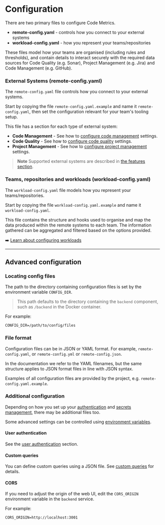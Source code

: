 # Configuration

There are two primary files to configure Code Metrics.

- **remote-config.yaml** - controls how you connect to your external systems
- **workload-config.yaml** - how you represent your teams/repositories

These files model how your teams are organised (including rules and thresholds), and contain details to interact securely with the required data sources for Code Quality (e.g. Sonar), Project Management (e.g. Jira) and Code Management (e.g. GitHub).

### External Systems (remote-config.yaml)

The `remote-config.yaml` file controls how you connect to your external systems.

Start by copying the file `remote-config.yaml.example` and name it `remote-config.yaml`, then set the configuration relevant for your team's tooling setup.

This file has a section for each type of external system:

- **Code Management** - See how to [configure code management](./config_code_management.md) settings.
- **Code Quality** - See how to [configure code quality](./config_code_quality.md) settings.
- **Project Management** - See how to [configure project management](./config_project_management.md) settings.

> **Note**
> Supported external systems are described in [the features section](./features.md).

### Teams, repositories and workloads (workload-config.yaml)

The `workload-config.yaml` file models how you represent your teams/repositories.

Start by copying the file `workload-config.yaml.example` and name it `workload-config.yaml`.

This file contains the structure and hooks used to organise and map the data produced within the remote systems to each team. The information gathered can be aggregated and filtered based on the options provided.

➡️ [Learn about configuring workloads](./workloads.md)

---

## Advanced configuration

### Locating config files

The path to the directory containing configuration files is set by the environment variable `CONFIG_DIR`.

> This path defaults to the directory containing the `backend` component, such as `/backend` in the Docker container.

For example:

```
CONFIG_DIR=/path/to/config/files
```

### File format

Configuration files can be in JSON or YAML format. For example, `remote-config.yaml`, or `remote-config.yml` or `remote-config.json`.

In the documentation we refer to the YAML filenames, but the same structure applies to JSON format files in line with JSON syntax.

Examples of all configuration files are provided by the project, e.g. `remote-config.yaml.example`.

### Additional configuration

Depending on how you set up your [authentication](./authentication.md) and [secrets management](./secret_management.md), there may be additional files too.

Some advanced settings can be controlled using [environment variables](./env_vars.md).

#### User authentication

See the [user authentication](./authentication.md) section.

#### Custom queries

You can define custom queries using a JSON file. See [custom queries](custom_queries.md) for details.

#### CORS

If you need to adjust the origin of the web UI, edit the `CORS_ORIGIN` environment variable in the `backend` service.

For example:

```
CORS_ORIGIN=http://localhost:3001
```

